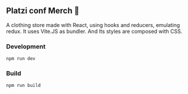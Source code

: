 ## Platzi conf Merch 🛒
A clothing store made with React, using hooks and reducers, emulating redux. It uses Vite.JS as bundler. And Its styles are composed with CSS.

### Development
```
npm run dev
```

### Build
```
npm run build
```


